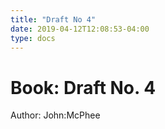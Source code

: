 ```yaml
---
title: "Draft No 4"
date: 2019-04-12T12:08:53-04:00
type: docs
---
```


# Book: Draft No. 4
Author: John:McPhee
